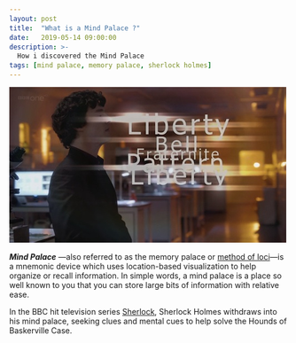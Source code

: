 ```yaml
---
layout: post
title:  "What is a Mind Palace ?"
date:   2019-05-14 09:00:00
description: >-
  How i discovered the Mind Palace
tags: [mind palace, memory palace, sherlock holmes]
---
```

![Sherlock Mind Palace](../images/sherlock_mind_palace.jpg)

***Mind Palace*** —also referred to as the memory palace
or [method of loci](https://en.wikipedia.org/wiki/Method_of_loci)—is a
mnemonic device which uses location-based visualization to help organize or recall information. In simple words, a mind palace is a place so well known to you that you can store large bits of information with relative ease.

In the BBC hit television series [Sherlock](https://www.imdb.com/title/tt1475582/), Sherlock Holmes withdraws into his mind palace, seeking clues and mental cues to help solve the Hounds of Baskerville Case.